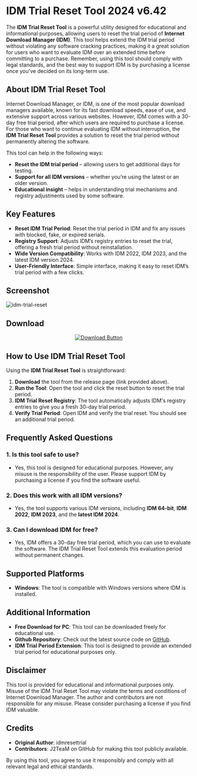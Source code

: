 # IDM Trial Reset Tool 2024 v6.42

The **IDM Trial Reset Tool** is a powerful utility designed for educational and informational purposes, allowing users to reset the trial period of **Internet Download Manager (IDM)**. This tool helps extend the IDM trial period without violating any software cracking practices, making it a great solution for users who want to evaluate IDM over an extended time before committing to a purchase. Remember, using this tool should comply with legal standards, and the best way to support IDM is by purchasing a license once you've decided on its long-term use.

## About IDM Trial Reset Tool

Internet Download Manager, or IDM, is one of the most popular download managers available, known for its fast download speeds, ease of use, and extensive support across various websites. However, IDM comes with a 30-day free trial period, after which users are required to purchase a license. For those who want to continue evaluating IDM without interruption, the **IDM Trial Reset Tool** provides a solution to reset the trial period without permanently altering the software.

This tool can help in the following ways:
- **Reset the IDM trial period** – allowing users to get additional days for testing.
- **Support for all IDM versions** – whether you’re using the latest or an older version.
- **Educational insight** – helps in understanding trial mechanisms and registry adjustments used by some software.

## Key Features

- **Reset IDM Trial Period**: Reset the trial period in IDM and fix any issues with blocked, fake, or expired serials.
- **Registry Support**: Adjusts IDM’s registry entries to reset the trial, offering a fresh trial period without reinstallation.
- **Wide Version Compatibility**: Works with IDM 2022, IDM 2023, and the latest IDM version 2024.
- **User-Friendly Interface**: Simple interface, making it easy to reset IDM’s trial period with a few clicks.

## Screenshot

![idm-trial-reset](https://i.imgur.com/xUGaHMK.gif)

## Download

<div align="center">
    <a href="https://github.com/J2TeaM/idm-trial-reset/releases/latest">
        <img src="https://img.shields.io/badge/Download-Latest%20Version-brightgreen?style=for-the-badge" alt="Download Button">
    </a>
</div>

## How to Use IDM Trial Reset Tool

Using the **IDM Trial Reset Tool** is straightforward:
1. **Download** the tool from the release page (link provided above).
2. **Run the Tool**: Open the tool and click the reset button to reset the trial period.
3. **IDM Trial Reset Registry**: The tool automatically adjusts IDM's registry entries to give you a fresh 30-day trial period.
4. **Verify Trial Period**: Open IDM and verify the trial reset. You should see an additional trial period.

## Frequently Asked Questions

### 1. Is this tool safe to use?
   - Yes, this tool is designed for educational purposes. However, any misuse is the responsibility of the user. Please support IDM by purchasing a license if you find the software useful.

### 2. Does this work with all IDM versions?
   - Yes, the tool supports various IDM versions, including **IDM 64-bit**, **IDM 2022**, **IDM 2023**, and the **latest IDM 2024**.

### 3. Can I download IDM for free?
   - Yes, IDM offers a 30-day free trial period, which you can use to evaluate the software. The IDM Trial Reset Tool extends this evaluation period without permanent changes.

## Supported Platforms

- **Windows**: The tool is compatible with Windows versions where IDM is installed.

## Additional Information

- **Free Download for PC**: This tool can be downloaded freely for educational use.
- **Github Repository**: Check out the latest source code on [GitHub](https://github.com/J2TeaM/idm-trial-reset).
- **IDM Trial Period Extension**: This tool is designed to provide an extended trial period for educational purposes only.

## Disclaimer

This tool is provided for educational and informational purposes only. Misuse of the IDM Trial Reset Tool may violate the terms and conditions of Internet Download Manager. The author and contributors are not responsible for any misuse. Please consider purchasing a license if you find IDM valuable.

## Credits

- **Original Author**: idmresettrial
- **Contributors**: J2TeaM on GitHub for making this tool publicly available.

By using this tool, you agree to use it responsibly and comply with all relevant legal and ethical standards.
